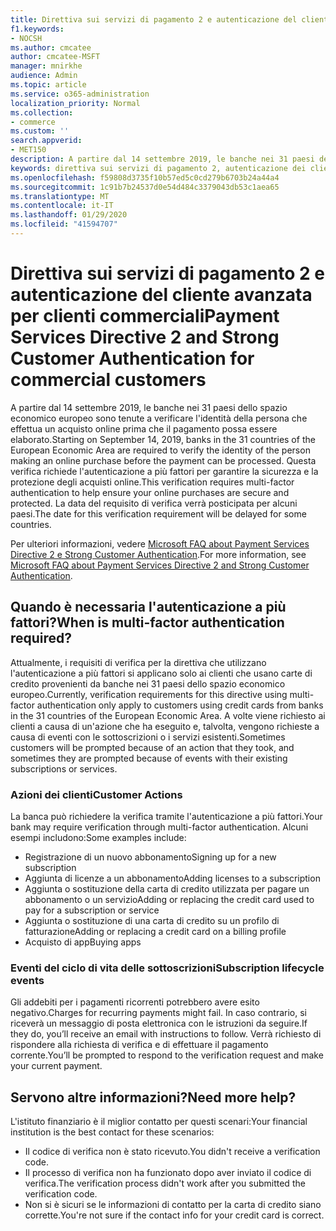 ```yaml
---
title: Direttiva sui servizi di pagamento 2 e autenticazione del cliente avanzata per clienti commerciali
f1.keywords:
- NOCSH
ms.author: cmcatee
author: cmcatee-MSFT
manager: mnirkhe
audience: Admin
ms.topic: article
ms.service: o365-administration
localization_priority: Normal
ms.collection:
- commerce
ms.custom: ''
search.appverid:
- MET150
description: A partire dal 14 settembre 2019, le banche nei 31 paesi dello spazio economico europeo sono tenute a verificare l'identità della persona che effettua un acquisto online prima che il pagamento possa essere elaborato.
keywords: direttiva sui servizi di pagamento 2, autenticazione dei clienti complessa, autenticazione a più fattori
ms.openlocfilehash: f59808d3735f10b57ed5c0cd279b6703b24a44a4
ms.sourcegitcommit: 1c91b7b24537d0e54d484c3379043db53c1aea65
ms.translationtype: MT
ms.contentlocale: it-IT
ms.lasthandoff: 01/29/2020
ms.locfileid: "41594707"
---
```

# <a name="payment-services-directive-2-and-strong-customer-authentication-for-commercial-customers"></a><span data-ttu-id="0cc87-104">Direttiva sui servizi di pagamento 2 e autenticazione del cliente avanzata per clienti commerciali</span><span class="sxs-lookup"><span data-stu-id="0cc87-104">Payment Services Directive 2 and Strong Customer Authentication for commercial customers</span></span>

<span data-ttu-id="0cc87-105">A partire dal 14 settembre 2019, le banche nei 31 paesi dello spazio economico europeo sono tenute a verificare l'identità della persona che effettua un acquisto online prima che il pagamento possa essere elaborato.</span><span class="sxs-lookup"><span data-stu-id="0cc87-105">Starting on September 14, 2019, banks in the 31 countries of the European Economic Area are required to verify the identity of the person making an online purchase before the payment can be processed.</span></span> <span data-ttu-id="0cc87-106">Questa verifica richiede l'autenticazione a più fattori per garantire la sicurezza e la protezione degli acquisti online.</span><span class="sxs-lookup"><span data-stu-id="0cc87-106">This verification requires multi-factor authentication to help ensure your online purchases are secure and protected.</span></span> <span data-ttu-id="0cc87-107">La data del requisito di verifica verrà posticipata per alcuni paesi.</span><span class="sxs-lookup"><span data-stu-id="0cc87-107">The date for this verification requirement will be delayed for some countries.</span></span> 

<span data-ttu-id="0cc87-108">Per ulteriori informazioni, vedere [Microsoft FAQ about Payment Services Directive 2 e Strong Customer Authentication](https://support.microsoft.com/help/4517854/microsoft-account-open-banking-customer-authentication).</span><span class="sxs-lookup"><span data-stu-id="0cc87-108">For more information, see [Microsoft FAQ about Payment Services Directive 2 and Strong Customer Authentication](https://support.microsoft.com/help/4517854/microsoft-account-open-banking-customer-authentication).</span></span>

## <a name="when-is-multi-factor-authentication-required"></a><span data-ttu-id="0cc87-109">Quando è necessaria l'autenticazione a più fattori?</span><span class="sxs-lookup"><span data-stu-id="0cc87-109">When is multi-factor authentication required?</span></span>

<span data-ttu-id="0cc87-110">Attualmente, i requisiti di verifica per la direttiva che utilizzano l'autenticazione a più fattori si applicano solo ai clienti che usano carte di credito provenienti da banche nei 31 paesi dello spazio economico europeo.</span><span class="sxs-lookup"><span data-stu-id="0cc87-110">Currently, verification requirements for this directive using multi-factor authentication only apply to customers using credit cards from banks in the 31 countries of the European Economic Area.</span></span> <span data-ttu-id="0cc87-111">A volte viene richiesto ai clienti a causa di un'azione che ha eseguito e, talvolta, vengono richieste a causa di eventi con le sottoscrizioni o i servizi esistenti.</span><span class="sxs-lookup"><span data-stu-id="0cc87-111">Sometimes customers will be prompted because of an action that they took, and sometimes they are prompted because of events with their existing subscriptions or services.</span></span>

### <a name="customer-actions"></a><span data-ttu-id="0cc87-112">Azioni dei clienti</span><span class="sxs-lookup"><span data-stu-id="0cc87-112">Customer Actions</span></span>

<span data-ttu-id="0cc87-113">La banca può richiedere la verifica tramite l'autenticazione a più fattori.</span><span class="sxs-lookup"><span data-stu-id="0cc87-113">Your bank may require verification through multi-factor authentication.</span></span> <span data-ttu-id="0cc87-114">Alcuni esempi includono:</span><span class="sxs-lookup"><span data-stu-id="0cc87-114">Some examples include:</span></span>
- <span data-ttu-id="0cc87-115">Registrazione di un nuovo abbonamento</span><span class="sxs-lookup"><span data-stu-id="0cc87-115">Signing up for a new subscription</span></span>
- <span data-ttu-id="0cc87-116">Aggiunta di licenze a un abbonamento</span><span class="sxs-lookup"><span data-stu-id="0cc87-116">Adding licenses to a subscription</span></span>
- <span data-ttu-id="0cc87-117">Aggiunta o sostituzione della carta di credito utilizzata per pagare un abbonamento o un servizio</span><span class="sxs-lookup"><span data-stu-id="0cc87-117">Adding or replacing the credit card used to pay for a subscription or service</span></span>
- <span data-ttu-id="0cc87-118">Aggiunta o sostituzione di una carta di credito su un profilo di fatturazione</span><span class="sxs-lookup"><span data-stu-id="0cc87-118">Adding or replacing a credit card on a billing profile</span></span>
- <span data-ttu-id="0cc87-119">Acquisto di app</span><span class="sxs-lookup"><span data-stu-id="0cc87-119">Buying apps</span></span>

### <a name="subscription-lifecycle-events"></a><span data-ttu-id="0cc87-120">Eventi del ciclo di vita delle sottoscrizioni</span><span class="sxs-lookup"><span data-stu-id="0cc87-120">Subscription lifecycle events</span></span>

<span data-ttu-id="0cc87-121">Gli addebiti per i pagamenti ricorrenti potrebbero avere esito negativo.</span><span class="sxs-lookup"><span data-stu-id="0cc87-121">Charges for recurring payments might fail.</span></span> <span data-ttu-id="0cc87-122">In caso contrario, si riceverà un messaggio di posta elettronica con le istruzioni da seguire.</span><span class="sxs-lookup"><span data-stu-id="0cc87-122">If they do, you’ll receive an email with instructions to follow.</span></span> <span data-ttu-id="0cc87-123">Verrà richiesto di rispondere alla richiesta di verifica e di effettuare il pagamento corrente.</span><span class="sxs-lookup"><span data-stu-id="0cc87-123">You’ll be prompted to respond to the verification request and make your current payment.</span></span>

## <a name="need-more-help"></a><span data-ttu-id="0cc87-124">Servono altre informazioni?</span><span class="sxs-lookup"><span data-stu-id="0cc87-124">Need more help?</span></span>

<span data-ttu-id="0cc87-125">L'istituto finanziario è il miglior contatto per questi scenari:</span><span class="sxs-lookup"><span data-stu-id="0cc87-125">Your financial institution is the best contact for these scenarios:</span></span>
- <span data-ttu-id="0cc87-126">Il codice di verifica non è stato ricevuto.</span><span class="sxs-lookup"><span data-stu-id="0cc87-126">You didn't receive a verification code.</span></span>  
- <span data-ttu-id="0cc87-127">Il processo di verifica non ha funzionato dopo aver inviato il codice di verifica.</span><span class="sxs-lookup"><span data-stu-id="0cc87-127">The verification process didn't work after you submitted the verification code.</span></span>
- <span data-ttu-id="0cc87-128">Non si è sicuri se le informazioni di contatto per la carta di credito siano corrette.</span><span class="sxs-lookup"><span data-stu-id="0cc87-128">You're not sure if the contact info for your credit card is correct.</span></span>